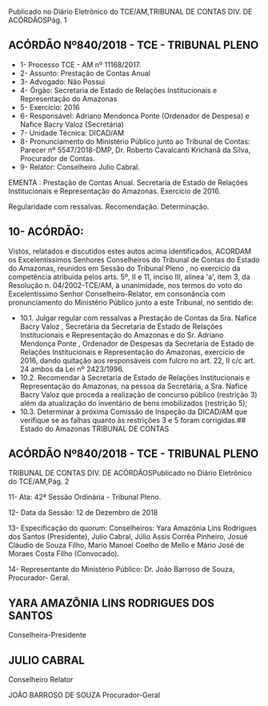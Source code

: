 Publicado  no  Diário  Eletrônico do TCE/AM,TRIBUNAL DE CONTAS DIV. DE ACÓRDÃOSPág. 1

## ACÓRDÃO Nº840/2018 - TCE - TRIBUNAL PLENO

- 1- Processo TCE - AM nº 11168/2017.
- 2- Assunto: Prestação de Contas Anual
- 3- Advogado: Não Possui
- 4- Órgão: Secretaria de Estado de Relações Institucionais e Representação do Amazonas
- 5- Exercício: 2016
- 6- Responsável: Adriano  Mendonca  Ponte  (Ordenador  de  Despesa)  e  Nafice  Bacry Valoz (Secretária)
- 7- Unidade Técnica: DICAD/AM
- 8- Pronunciamento  do  Ministério  Público  junto  ao  Tribunal  de  Contas: Parecer  nº 5547/2018-DMP, Dr. Roberto Cavalcanti Krichanã da Silva, Procurador de Contas.
- 9- Relator: Conselheiro Julio Cabral.

EMENTA :  Prestação  de  Contas  Anual.  Secretaria de Estado de Relações Institucionais e Representação do Amazonas. Exercício de 2016.

Regularidade com ressalvas. Recomendação. Determinação.

## 10-  ACÓRDÃO:

Vistos, relatados e discutidos estes autos acima identificados, ACORDAM os Excelentíssimos Senhores Conselheiros do Tribunal de Contas do Estado do Amazonas, reunidos em Sessão do Tribunal Pleno , no exercício da competência atribuída pelos arts. 5º, II e 11, inciso III, alínea 'a', item 3, da Resolução n. 04/2002-TCE/AM, à unanimidade, nos termos do voto do Excelentíssimo Senhor Conselheiro-Relator, em consonância com pronunciamento do Ministério Público junto a este Tribunal, no sentido de:

- 10.1. Julgar regular com ressalvas a Prestação de Contas da Sra. Nafice Bacry Valoz , Secretária da Secretaria de Estado de Relações Institucionais e Representação  do Amazonas  e  do Sr. Adriano Mendonça Ponte , Ordenador de Despesas da Secretaria de Estado de Relações  Institucionais  e  Representação  do  Amazonas,  exercício  de 2016, dando quitação aos responsáveis com fulcro no art. 22, II c/c art. 24 ambos da Lei nº 2423/1996.
- 10.2. Recomendar à  Secretaria  de  Estado  de  Relações  Institucionais  e Representação do Amazonas, na pessoa da Secretária, a Sra. Nafice Bacry Valoz que  proceda a realização de concurso público (restrição 3) além da atualização do inventário de bens imobilizados (restrição 5);
- 10.3. Determinar à  próxima  Comissão  de  Inspeção  da  DICAD/AM  que verifique se as falhas quanto às restrições 3 e 5 foram corrigidas.## Estado do Amazonas TRIBUNAL DE CONTAS

## ACÓRDÃO Nº840/2018 - TCE - TRIBUNAL PLENO

TRIBUNAL DE CONTAS DIV. DE ACÓRDÃOSPublicado  no  Diário  Eletrônico do TCE/AM,Pág. 2

11-  Ata: 42ª Sessão Ordinária - Tribunal Pleno.

12-  Data da Sessão: 12 de Dezembro de 2018

13-  Especificação  do  quorum: Conselheiros: Yara  Amazônia  Lins  Rodrigues  dos Santos (Presidente), Julio Cabral, Júlio Assis Corrêa Pinheiro, Josué Cláudio de Souza Filho, Mario Manoel Coelho de Mello e Mário José de Moraes  Costa Filho (Convocado).

14-  Representante do Ministério Público: Dr. João Barroso de Souza, Procurador- Geral.

## YARA AMAZÔNIA LINS RODRIGUES DOS SANTOS

Conselheira-Presidente

## JULIO CABRAL

Conselheiro Relator

JOÃO BARROSO DE SOUZA Procurador-Geral